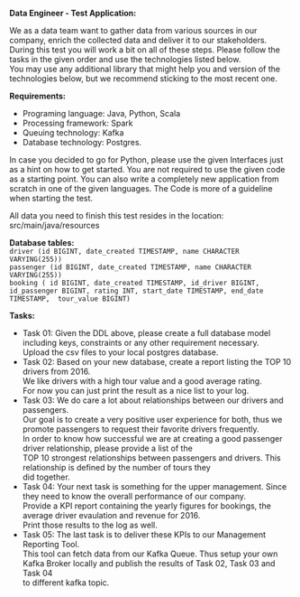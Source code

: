 **Data Engineer - Test Application:**

We as a data team want to gather data from various sources in our company, enrich the collected data and deliver it to our stakeholders.  
During this test you will work a bit on all of these steps. Please follow the tasks in the given order and use the technologies listed below.  
You may use any additional library that might help you and version of the technologies below, but we recommend sticking to the most recent one.  


**Requirements:**
* Programing language: Java, Python, Scala
* Processing framework: Spark
* Queuing technology: Kafka
* Database technology: Postgres.

In case you decided to go for Python, please use the given Interfaces just as a hint on how to get started.
You are not required to use the given code as a starting point. You can also write a completely new application from scratch in one of the given languages.
The Code is more of a guideline when starting the test.

All data you need to finish this test resides in the location: src/main/java/resources

**Database tables:**  
`driver (id BIGINT, date_created TIMESTAMP, name CHARACTER VARYING(255))`  
`passenger (id BIGINT, date_created TIMESTAMP, name CHARACTER VARYING(255))`  
`booking ( id BIGINT, date_created TIMESTAMP, id_driver BIGINT, id_passenger BIGINT, rating INT, start_date TIMESTAMP, end_date TIMESTAMP,  tour_value BIGINT)`  

**Tasks:**
* Task 01:
    Given the DDL above, please create a full database model including keys, constraints or any other requirement necessary.  
    Upload the csv files to your local postgres database.
* Task 02:
    Based on your new database, create a report listing the TOP 10 drivers from 2016.  
    We like drivers with a high tour value and a good average rating.  
    For now you can just print the result as a nice list to your log.  
* Task 03:
    We do care a lot about relationships between our drivers and passengers.  
    Our goal is to create a very positive user experience for both, thus we promote passengers to request their favorite drivers frequently.  
    In order to know how successful we are at creating a good passenger driver relationship, please provide a list of the   
    TOP 10 strongest relationships between passengers and drivers. This relationship is defined by the number of tours they  
    did together.
* Task 04:
    Your next task is something for the upper management. Since they need to know the overall performance of our company.  
    Provide a KPI report containing the yearly figures for bookings, the average driver evaulation and revenue for 2016.  
    Print those results to the log as well.  
* Task 05:
    The last task is to deliver these KPIs to our Management Reporting Tool.  
    This tool can fetch data from our Kafka Queue. Thus setup your own Kafka Broker locally and publish the results of Task 02, Task 03 and Task 04   
    to different kafka topic.
   
    
